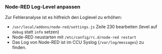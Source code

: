 ### Node-RED Log-Level anpassen

Zur Fehleranalyse ist es hilfreich den Loglevel zu erhöhen:

* `/usr/local/addons/node-red/settings.js` Zeile 230 bearbeiten (level auf `debug` statt `info` setzen)
* Node-RED neustarten mit `/etc/config/rc.d/node-red restart`
* Das Log von Node-RED ist im CCU Syslog (`/var/log/messages`) zu finden.
